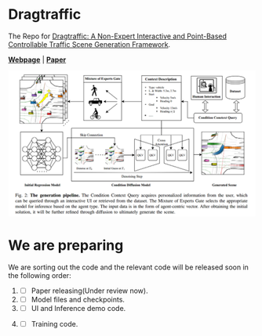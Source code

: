# Dragtraffic
The Repo for [Dragtraffic: A Non-Expert Interactive and Point-Based Controllable Traffic Scene Generation Framework](https://chantsss.github.io/Dragtraffic/).

[**Webpage**](https://chantsss.github.io/Dragtraffic/) | 
[**Paper**](https://arxiv.org/abs/2404.12624)

![](assets/overview.jpg)

# We are preparing
We are sorting out the code and the relevant code will be released soon in the following order:
1. - [ ] Paper releasing(Under review now).
2. - [ ] Model files and checkpoints. 
3. - [ ] UI and Inference demo code.
4. - [ ] Training code.
   

